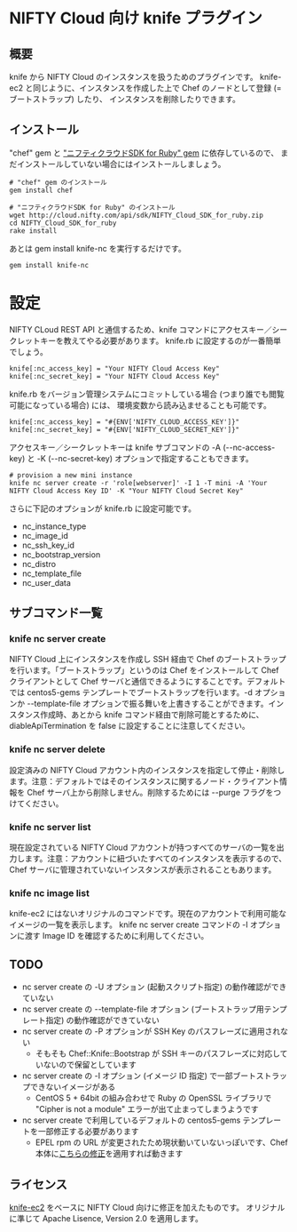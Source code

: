# NIFTY Cloud 向け knife プラグイン

## 概要

knife から NIFTY Cloud のインスタンスを扱うためのプラグインです。
knife-ec2 と同じように、インスタンスを作成した上で Chef のノードとして登録 (= ブートストラップ) したり、
インスタンスを削除したりできます。

## インストール

"chef" gem と ["ニフティクラウドSDK for Ruby" gem](http://cloud.nifty.com/api/sdk/) に依存しているので、
まだインストールしていない場合にはインストールしましょう。

	# "chef" gem のインストール
	gem install chef

	# "ニフティクラウドSDK for Ruby" のインストール
	wget http://cloud.nifty.com/api/sdk/NIFTY_Cloud_SDK_for_ruby.zip
	cd NIFTY_Cloud_SDK_for_ruby
	rake install

あとは gem install knife-nc を実行するだけです。

	gem install knife-nc

# 設定

NIFTY CLoud REST API と通信するため、knife コマンドにアクセスキー／シークレットキーを教えてやる必要があります。
knife.rb に設定するのが一番簡単でしょう。

	knife[:nc_access_key] = "Your NIFTY Cloud Access Key"
	knife[:nc_secret_key] = "Your NIFTY Cloud Access Key"

knife.rb をバージョン管理システムにコミットしている場合 (つまり誰でも閲覧可能になっている場合) には、
環境変数から読み込ませることも可能です。

	knife[:nc_access_key] = "#{ENV['NIFTY_CLOUD_ACCESS_KEY']}"
	knife[:nc_secret_key] = "#{ENV['NIFTY_CLOUD_SECRET_KEY']}"

アクセスキー／シークレットキーは knife サブコマンドの -A (--nc-access-key) と -K (--nc-secret-key) オプションで指定することもできます。

	# provision a new mini instance
	knife nc server create -r 'role[webserver]' -I 1 -T mini -A 'Your NIFTY Cloud Access Key ID' -K "Your NIFTY Cloud Secret Key"

さらに下記のオプションが knife.rb に設定可能です。

 * nc_instance_type
 * nc_image_id
 * nc_ssh_key_id
 * nc_bootstrap_version
 * nc_distro
 * nc_template_file
 * nc_user_data

## サブコマンド一覧

### knife nc server create

NIFTY Cloud 上にインスタンスを作成し SSH 経由で Chef のブートストラップを行います。「ブートストラップ」というのは Chef をインストールして Chef クライアントとして Chef サーバと通信できるようにすることです。デフォルトでは centos5-gems テンプレートでブートストラップを行います。-d オプションか --template-file オプションで振る舞いを上書きすることができます。インスタンス作成時、あとから knife コマンド経由で削除可能とするために、diableApiTermination を false に設定することに注意してください。

### knife nc server delete

設定済みの NIFTY Cloud アカウント内のインスタンスを指定して停止・削除します。注意：デフォルトではそのインスタンスに関するノード・クライアント情報を Chef サーバ上から削除しません。削除するためには --purge フラグをつけてください。

### knife nc server list

現在設定されている NIFTY Cloud アカウントが持つすべてのサーバの一覧を出力します。注意：アカウントに紐づいたすべてのインスタンスを表示するので、Chef サーバに管理されていないインスタンスが表示されることもあります。

### knife nc image list

knife-ec2 にはないオリジナルのコマンドです。現在のアカウントで利用可能なイメージの一覧を表示します。
knife nc server create コマンドの -I オプションに渡す Image ID を確認するために利用してください。

## TODO

 * nc server create の -U オプション (起動スクリプト指定) の動作確認ができていない
 * nc server create の --template-file オプション (ブートストラップ用テンプレート指定) の動作確認ができていない
 * nc server create の -P オプションが SSH Key のパスフレーズに適用されない
   * そもそも Chef::Knife::Bootstrap が SSH キーのパスフレーズに対応していないので保留としています
 * nc server create の -I オプション (イメージ ID 指定) で一部ブートストラップできないイメージがある
   * CentOS 5 + 64bit の組み合わせで Ruby の OpenSSL ライブラリで "Cipher is not a module" エラーが出て止まってしまうようです
 * nc server create で利用しているデフォルトの centos5-gems テンプレートを一部修正する必要があります
   * EPEL rpm の URL が変更されたため現状動いていないっぽいです、Chef 本体に[こちらの修正](https://github.com/vgirnet/chef/commit/62bdc5a7415025555502583cad5f6a6543e7a954)を適用すれば動きます

## ライセンス

[knife-ec2](https://github.com/opscode/knife-ec2) をベースに NIFTY Cloud 向けに修正を加えたものです。
オリジナルに準じて Apache Lisence, Version 2.0 を適用します。
